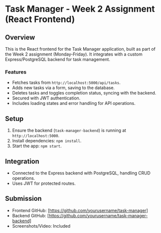 # Task Manager - Week 2 Assignment (React Frontend)

## Overview
This is the React frontend for the Task Manager application, built as part of the Week 2 assignment (Monday-Friday). It integrates with a custom Express/PostgreSQL backend for task management.

### Features
- Fetches tasks from `http://localhost:5000/api/tasks`.
- Adds new tasks via a form, saving to the database.
- Deletes tasks and toggles completion status, syncing with the backend.
- Secured with JWT authentication.
- Includes loading states and error handling for API operations.

## Setup
1. Ensure the backend (`task-manager-backend`) is running at `http://localhost:5000`.
2. Install dependencies: `npm install`.
3. Start the app: `npm start`.

## Integration
- Connected to the Express backend with PostgreSQL, handling CRUD operations.
- Uses JWT for protected routes.

## Submission
- Frontend GitHub: [https://github.com/yourusername/task-manager]
- Backend GitHub: [https://github.com/yourusername/task-manager-backend]
- Screenshots/Video: Included